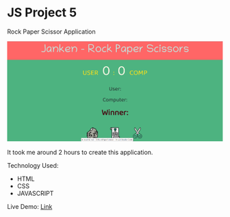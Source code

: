 # JS Project 5

Rock Paper Scissor Application

![thumbnail](./Thumbnail.PNG)

It took me around 2 hours to create this application.

Technology Used:
- HTML
- CSS
- JAVASCRIPT


Live Demo: [Link](https://rock-paperr-scissor-app.netlify.app/)